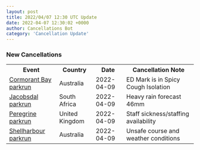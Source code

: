 ```yaml
---
layout: post
title: 2022/04/07 12:30 UTC Update
date: 2022-04-07 12:30:02 +0000
author: Cancellations Bot
category: 'Cancellation Update'
---
```


<h3>New Cancellations</h3>
<div class='hscrollable'>
<table style='width: 100%'>
    <tr>
        <th>Event</th>
        <th>Country</th>
        <th>Date</th>
        <th>Cancellation Note</th>
    </tr>
    <tr>
        <td><a href="https://www.parkrun.com.au/cormorantbay">Cormorant Bay parkrun</a></td>
        <td>Australia</td>
        <td>2022-04-09</td>
        <td>ED Mark is in Spicy Cough Isolation</td>
    </tr>
    <tr>
        <td><a href="https://www.parkrun.co.za/jacobsdal">Jacobsdal parkrun</a></td>
        <td>South Africa</td>
        <td>2022-04-09</td>
        <td>Heavy rain forecast 46mm</td>
    </tr>
    <tr>
        <td><a href="">Peregrine parkrun</a></td>
        <td>United Kingdom</td>
        <td>2022-04-09</td>
        <td>Staff sickness/staffing availability</td>
    </tr>
    <tr>
        <td><a href="https://www.parkrun.com.au/shellharbour">Shellharbour parkrun</a></td>
        <td>Australia</td>
        <td>2022-04-09</td>
        <td>Unsafe course and weather conditions</td>
    </tr>
</table>
</div>
